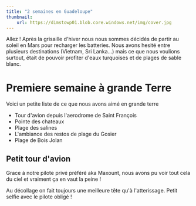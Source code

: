 ```yaml
---
title: "2 semaines en Guadeloupe"
thumbnail:
    url: https://dimstowp01.blob.core.windows.net/img/cover.jpg
---
```

Allez ! Après la grisaille d'hiver nous nous sommes décidés de partir au soleil en Mars pour recharger les batteries.
Nous avons hesité entre plusieurs destinations (Vietnam, Sri Lanka...) mais ce que nous voulions surtout, était de pouvoir profiter d'eaux turquoises et de plages de sable blanc.

# Premiere semaine à grande Terre

Voici un petite liste de ce que nous avons aimé en grande terre

- Tour d'avion depuis l'aerodrome de Saint François
- Pointe des chateaux
- Plage des salines
- L'ambiance des restos de plage du Gosier
- Plage de Bois Jolan

## Petit tour d'avion

Grace à notre pilote privé préféré aka Maxount, nous avons pu voir tout cela du ciel et vraiment ça en vaut la peine !

Au décollage on fait toujours une meilleure tête qu'à l'atterissage.
Petit selfie avec le pilote obligé !